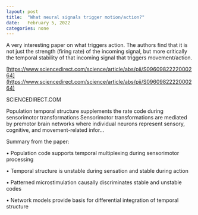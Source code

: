 ```yaml
---
layout: post
title:  "What neural signals trigger motion/action?"
date:   February 5, 2022
categories: none
---
```


A very interesting paper on what triggers action. The authors find that it is not just the strength (firing rate) of the incoming signal, but more critically the temporal stability of that incoming signal that triggers movement/action. 

[https://www.sciencedirect.com/science/article/abs/pii/S0960982222000264](https://www.sciencedirect.com/science/article/abs/pii/S0960982222000264)


SCIENCEDIRECT.COM

Population temporal structure supplements the rate code during sensorimotor transformations
Sensorimotor transformations are mediated by premotor brain networks where individual neurons represent sensory, cognitive, and movement-related infor…


Summary from the paper: 

• Population code supports temporal multiplexing during sensorimotor processing

• Temporal structure is unstable during sensation and stable during action

• Patterned microstimulation causally discriminates stable and unstable codes

• Network models provide basis for differential integration of temporal structure

 

